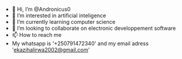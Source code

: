 - 👋 Hi, I’m @Andronicus0
- 👀 I’m interested in artificial inteligence 
- 🌱 I’m currently learning computer science
- 💞️ I’m looking to collaborate on electronic developpement software
- 📫 How to reach me
- My whatsapp is '+250791472340' and my email adress 'ekazihalirwa2002@gmail.com' 

<!---
Andronicus0/Andronicus0 is a ✨ special ✨ repository because its `README.md` (this file) appears on your GitHub profile.
You can click the Preview link to take a look at your changes.
--->
